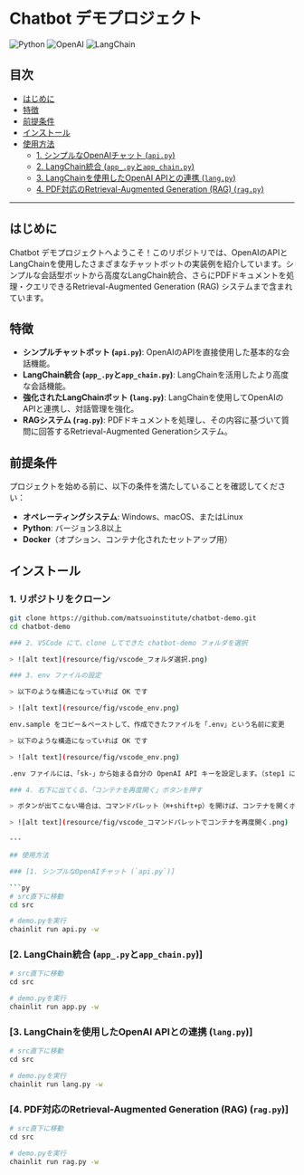 # Chatbot デモプロジェクト

![Python](https://img.shields.io/badge/Language-Python-blue) ![OpenAI](https://img.shields.io/badge/OpenAI-API-blue) ![LangChain](https://img.shields.io/badge/LangChain-1.0.0-orange)

## 目次

- [はじめに](#はじめに)
- [特徴](#特徴)
- [前提条件](#前提条件)
- [インストール](#インストール)
- [使用方法](#使用方法)
  - [1. シンプルなOpenAIチャット (`api.py`)](#1-シンプルなopenaiチャット-apipy)
  - [2. LangChain統合 (`app_.py`と`app_chain.py`)](#2-langchain統合-appapyとapp_chainpy)
  - [3. LangChainを使用したOpenAI APIとの連携 (`lang.py`)](#3-langchainを使用したopenai-apiとの連携-langpy)
  - [4. PDF対応のRetrieval-Augmented Generation (RAG) (`rag.py`)](#4-pdf対応のretrieval-augmented-generation-ragpy)

---

## はじめに

Chatbot デモプロジェクトへようこそ！このリポジトリでは、OpenAIのAPIとLangChainを使用したさまざまなチャットボットの実装例を紹介しています。シンプルな会話型ボットから高度なLangChain統合、さらにPDFドキュメントを処理・クエリできるRetrieval-Augmented Generation (RAG) システムまで含まれています。

## 特徴

- **シンプルチャットボット (`api.py`)**: OpenAIのAPIを直接使用した基本的な会話機能。
- **LangChain統合 (`app_.py`と`app_chain.py`)**: LangChainを活用したより高度な会話機能。
- **強化されたLangChainボット (`lang.py`)**: LangChainを使用してOpenAIのAPIと連携し、対話管理を強化。
- **RAGシステム (`rag.py`)**: PDFドキュメントを処理し、その内容に基づいて質問に回答するRetrieval-Augmented Generationシステム。

## 前提条件

プロジェクトを始める前に、以下の条件を満たしていることを確認してください：

- **オペレーティングシステム**: Windows、macOS、またはLinux
- **Python**: バージョン3.8以上
- **Docker**（オプション、コンテナ化されたセットアップ用）

## インストール

### 1. リポジトリをクローン

```bash
git clone https://github.com/matsuoinstitute/chatbot-demo.git
cd chatbot-demo

### 2. VSCode にて、clone してできた chatbot-demo フォルダを選択

> ![alt text](resource/fig/vscode_フォルダ選択.png)

### 3. env ファイルの設定

> 以下のような構造になっていれば OK です

> ![alt text](resource/fig/vscode_env.png)

env.sample をコピー＆ペーストして、作成できたファイルを「.env」という名前に変更

> 以下のような構造になっていれば OK です

> ![alt text](resource/fig/vscode_env.png)

.env ファイルには、「sk-」から始まる自分の OpenAI API キーを設定します。（step1 にて使用）

### 4. 右下に出てくる、「コンテナを再度開く」ボタンを押す

> ボタンが出てこない場合は、コマンドパレット（⌘+shift+p）を開けば、コンテナを開くボタンが出現します

> ![alt text](resource/fig/vscode_コマンドパレットでコンテナを再度開く.png)

---

## 使用方法

### [1. シンプルなOpenAIチャット (`api.py`)]

```py
# src直下に移動
cd src
```

```sh
# demo.pyを実行
chainlit run api.py -w
```

### [2. LangChain統合 (`app_.py`と`app_chain.py`)]

```py
# src直下に移動
cd src
```

```sh
# demo.pyを実行
chainlit run app.py -w
```

### [3. LangChainを使用したOpenAI APIとの連携 (`lang.py`)]

```py
# src直下に移動
cd src
```

```sh
# demo.pyを実行
chainlit run lang.py -w
```

### [4. PDF対応のRetrieval-Augmented Generation (RAG) (`rag.py`)]

```py
# src直下に移動
cd src
```

```sh
# demo.pyを実行
chainlit run rag.py -w
```